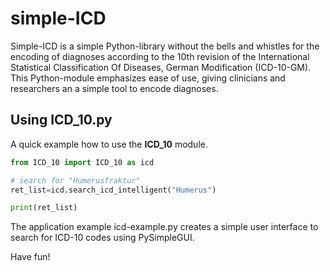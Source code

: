 # simple-ICD

Simple-ICD is a simple Python-library without the bells and whistles for the encoding of diagnoses according to the 10th revision of the International Statistical Classification Of Diseases, German Modification (ICD-10-GM).
This Python-module emphasizes ease of use, giving clinicians and researchers an a simple tool to encode diagnoses.

## Using ICD_10.py

A quick example how to use the __ICD_10__ module.


```python
from ICD_10 import ICD_10 as icd

# search for "Humerusfraktur"
ret_list=icd.search_icd_intelligent("Humerus") 

print(ret_list)
```
The application example icd-example.py creates a simple user interface to search for ICD-10 codes using PySimpleGUI.


Have fun!
